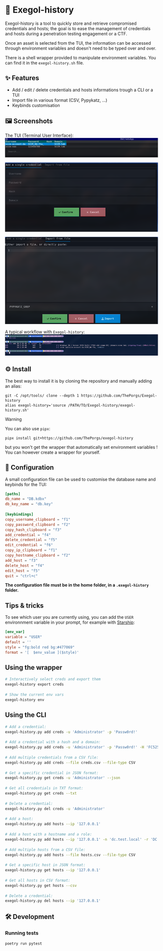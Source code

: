 # 📂 Exegol-history
Exegol-history is a tool to quickly store and retrieve compromised credentials and hosts; the goal is to ease the management of credentials and hosts during a penetration testing engagement or a CTF.

Once an asset is selected from the TUI, the information can be accessed through environment variables and doesn't need to be typed over and over.

There is a shell wrapper provided to manipulate environment variables. You can find it in the `exegol-history.sh` file.

## ✨ Features
- Add / edit / delete credentials and hosts informations trough a CLI or a TUI
- Import file in various format (CSV, Pypykatz, ...)
- Keybinds customisation


## 🖼️ Screenshots
The TUI (Terminal User Interface):
![](screenshots/screenshot01.png)

![](screenshots/screenshot02.png)

![](screenshots/screenshot03.png)

A typical workflow with `Exegol-history`:
![](screenshots/screenshot04.png)

## ⚙️ Install
The best way to install it is by cloning the repository and manually adding an alias:
```shell
git -C /opt/tools/ clone --depth 1 https://github.com/ThePorgs/Exegol-history
alias exegol-history='source /PATH/TO/Exegol-history/exegol-history.sh'
```

> [!WARNING]
> You can also use `pipx`:
> ```shell
> pipx install git+https://github.com/ThePorgs/exegol-history
> ```
> but you won't get the wrapper that automatically set environment variables ! You can however create a wrapper for yourself.

## 📝 Configuration
A small configuration file can be used to customise the database name and keybinds for the TUI:
```toml
[paths]
db_name = "DB.kdbx"
db_key_name = "db.key"

[keybindings]
copy_username_clipboard = "f1"
copy_password_clipboard = "f2"
copy_hash_clipboard = "f3"
add_credential = "f4"
delete_credential = "f5"
edit_credential = "f6"
copy_ip_clipboard = "f1"
copy_hostname_clipboard = "f2"
add_host = "f3"
delete_host = "f4"
edit_host = "f5"
quit = "ctrl+c"
```

**The configuration file must be in the home folder, in a `.exegol-history` folder.**


## Tips & tricks

To see which user you are currently using, you can add the `USER` environnment variable in your prompt, for example with [Starship](https://github.com/starship/starship):
```toml
[env_var]
variable = "USER"
default = ''
style = "fg:bold red bg:#477069"
format = '[  $env_value ]($style)'
```

## Using the wrapper

```sh
# Interactively select creds and export them
exegol-history export creds

# Show the current env vars
exegol-history env
```

## Using the CLI

```sh
# Add a credential:
exegol-history.py add creds -u 'Administrator' -p 'Passw0rd!'

# Add a credential with a hash and a domain:
exegol-history.py add creds -u 'Administrator' -p 'Passw0rd!' -H 'FC525C9683E8FE067095BA2DDC971889' -d 'test.local'

# Add multiple credentials from a CSV file:
exegol-history.py add creds --file creds.csv --file-type CSV

# Get a specific credential in JSON format:
exegol-history.py get creds -u 'Administrator' --json

# Get all credentials in TXT format:
exegol-history.py get creds --txt

# Delete a credential:
exegol-history.py del creds -u 'Administrator'

# Add a host:
exegol-history.py add hosts --ip '127.0.0.1'

# Add a host with a hostname and a role:
exegol-history.py add hosts --ip '127.0.0.1' -n 'dc.test.local' -r 'DC'

# Add multiple hosts from a CSV file:
exegol-history.py add hosts --file hosts.csv --file-type CSV

# Get a specific host in JSON format:
exegol-history.py get hosts --ip '127.0.0.1'

# Get all hosts in CSV format:
exegol-history.py get hosts --csv

# Delete a credential:
exegol-history.py del hosts --ip '127.0.0.1'
```

## 🛠️ Development

### Running tests
```
poetry run pytest
```
